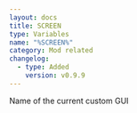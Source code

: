 ```yaml
---
layout: docs
title: SCREEN
type: Variables
name: "%SCREEN%"
category: Mod related
changelog:
  - type: Added
    version: v0.9.9
---
```

Name of the current custom GUI
